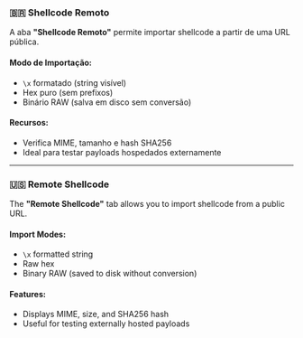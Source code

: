 ### 🇧🇷 Shellcode Remoto

A aba **"Shellcode Remoto"** permite importar shellcode a partir de uma URL pública.

#### Modo de Importação:
- `\x` formatado (string visível)
- Hex puro (sem prefixos)
- Binário RAW (salva em disco sem conversão)

#### Recursos:
- Verifica MIME, tamanho e hash SHA256
- Ideal para testar payloads hospedados externamente

---

### 🇺🇸 Remote Shellcode

The **"Remote Shellcode"** tab allows you to import shellcode from a public URL.

#### Import Modes:
- `\x` formatted string
- Raw hex
- Binary RAW (saved to disk without conversion)

#### Features:
- Displays MIME, size, and SHA256 hash
- Useful for testing externally hosted payloads
